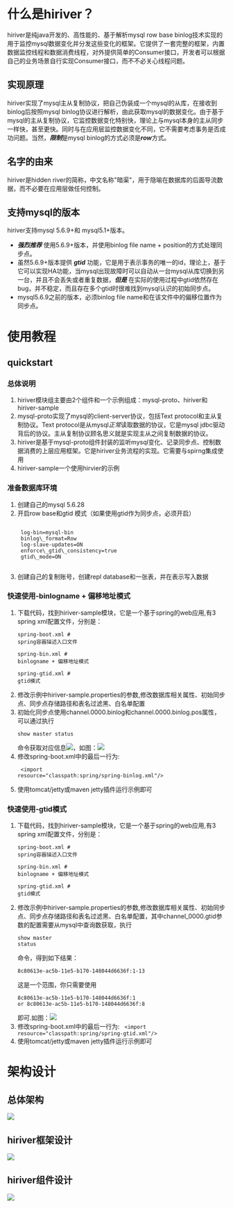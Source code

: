 # 什么是hiriver？
hiriver是纯java开发的、高性能的、基于解析mysql row base binlog技术实现的用于监控mysql数据变化并分发这些变化的框架。它提供了一套完整的框架，内置数据监控线程和数据消费线程，对外提供简单的Consumer接口，开发者可以根据自己的业务场景自行实现Consumer接口，而不不必关心线程问题。
## 实现原理
hiriver实现了mysql主从复制协议，把自己伪装成一个mysql的从库，在接收到binlog后按照mysql binlog协议进行解析，由此获取mysql的数据变化。由于基于mysql的主从复制协议，它监控数据变化特别快，理论上与mysql本身的主从同步一样快，甚至更快。同时与在应用层监控数据变化不同，它不需要考虑事务是否成功问题。当然，***限制***是mysql binlog的方式必须是***row***方式。
## 名字的由来
hiriver是hidden river的简称，中文名称"暗渠"，用于隐喻在数据库的后面导流数据，而不必要在应用层做任何控制。

## 支持mysql的版本
hiriver支持mysql 5.6.9+和 mysql5.1+版本。

+ ***强烈推荐*** 使用5.6.9+版本，并使用binlog file name + position的方式处理同步点。
+ 虽然5.6.9+版本提供 ***gtid*** 功能，它是用于表示事务的唯一的id，理论上，基于它可以实现HA功能，当mysql出现故障时可以自动从一台mysql从库切换到另一台，并且不会丢失或者重复数据，***但是*** 在实际的使用过程中gtid依然存在bug，并不稳定，而且存在多个gtid时很难找到mysql认识的初始同步点。
+	mysql5.6.9之前的版本，必须binlog file name和在该文件中的偏移位置作为同步点。

# 使用教程
## quickstart
### 总体说明

1.	hiriver模块组主要由2个组件和一个示例组成：mysql-proto、hiriver和hiriver-sample
2.	mysql-proto实现了mysql的client-server协议，包括Text protocol和主从复制协议。Text protocol是从mysql*正常*读取数据的协议，它是mysql jdbc驱动背后的协议。主从复制协议顾名思义就是实现主从之间复制数据的协议。
3.	hiriver是基于mysql-proto组件封装的监听mysql变化、记录同步点、控制数据消费的上层应用框架。它是hiriver业务流程的实现。它需要与spirng集成使用
4.	hiriver-sample一个使用hirvier的示例

### 准备数据库环境
1. 创建自己的mysql 5.6.28
2. 开启row base和gtid 模式（如果使用gtid作为同步点，必须开启）
	<pre><code>
	log-bin=mysql-bin
	binlog\_format=Row
	log-slave-updates=ON
	enforce\_gtid\_consistency=true
	gtid\_mode=ON
	</pre></code>
3. 创建自己的复制账号，创建repl database和一张表，并在表示写入数据

### 快速使用-binlogname + 偏移地址模式
1. 下载代码，找到hiriver-sample模块，它是一个基于spring的web应用,有3 spring xml配置文件，分别是：<pre><code>spring-boot.xml # spring容器描述入口文件</pre></code><pre><code>spring-bin.xml # binlogname + 偏移地址模式</pre></code><pre><code>spring-gtid.xml # gtid模式</pre></code>
2. 修改示例中hiriver-sample.properties的参数,修改数据库相关属性、初始同步点、同步点存储路径和表名过滤黑、白名单配置
3. 初始化同步点使用channel.0000.binlog和channel.0000.binlog.pos属性，可以通过执行 <pre><code>show master status</pre></code>命令获取对应信息![](https://github.com/rolandhe/doc/blob/master/hiriver/hiriver-sample-gtid.png)，如图：![](https://github.com/rolandhe/doc/blob/master/hiriver/hiriver-sample-bin.png)
4. 修改spring-boot.xml中的最后一行为:<pre><code> &lt;import resource="classpath:spring/spring-binlog.xml"/&gt;</pre></code>
3. 使用tomcat/jetty或maven jetty插件运行示例即可
### 快速使用-gtid模式
1. 下载代码，找到hiriver-sample模块，它是一个基于spring的web应用,有3 spring xml配置文件，分别是：<pre><code>spring-boot.xml # spring容器描述入口文件</pre></code><pre><code>spring-bin.xml # binlogname + 偏移地址模式</pre></code><pre><code>spring-gtid.xml # gtid模式</pre></code>
2. 修改示例中hiriver-sample.properties的参数,修改数据库相关属性、初始同步点、同步点存储路径和表名过滤黑、白名单配置，其中channel_0000.gtid参数的配置需要从mysql中查询数获取，执行 <pre><code>show master status</pre></code>命令，得到如下结果：<pre><code>8c80613e-ac5b-11e5-b170-148044d6636f:1-13</pre></code>这是一个范围，你只需要使用<pre><code>8c80613e-ac5b-11e5-b170-148044d6636f:1 or 8c80613e-ac5b-11e5-b170-148044d6636f:8</pre></code>即可.如图：![](https://github.com/rolandhe/doc/blob/master/hiriver/hiriver-sample-gtid.png)
3. 修改spring-boot.xml中的最后一行为: <code> &lt;import resource="classpath:spring/spring-gtid.xml"/&gt; </code>
4. 使用tomcat/jetty或maven jetty插件运行示例即可
 

# 架构设计
## 总体架构
![](https://github.com/rolandhe/doc/blob/master/hiriver/hiriver-arch.png)
## hiriver框架设计
![](https://github.com/rolandhe/doc/blob/master/hiriver/hiriver-frame.png)
## hiriver组件设计
![](https://github.com/rolandhe/doc/blob/master/hiriver/hiriver-compent.png)

